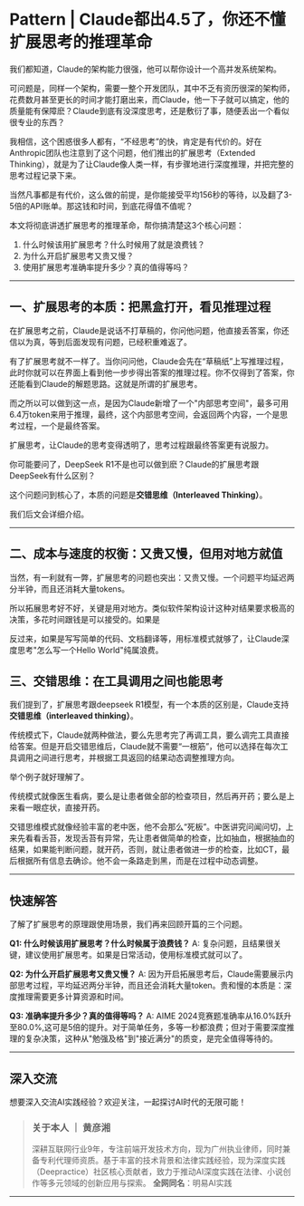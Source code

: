 # Pattern | Claude都出4.5了，你还不懂扩展思考的推理革命

我们都知道，Claude的架构能力很强，他可以帮你设计一个高并发系统架构。

可问题是，同样一个架构，需要一整个开发团队，其中不乏有资历很深的架构师，花费数月甚至更长的时间才能打磨出来，而Claude，他一下子就可以搞定，他的质量能有保障麽？Claude到底有没深度思考，还是敷衍了事，随便丢出一个看似很专业的东西？

我相信，这个困惑很多人都有，“不经思考”的快，肯定是有代价的。好在Anthropic团队也注意到了这个问题，他们推出的扩展思考（Extended Thinking），就是为了让Claude像人类一样，有步骤地进行深度推理，并把完整的思考过程记录下来。

当然凡事都是有代价，这么做的前提，是你能接受平均156秒的等待，以及翻了3-5倍的API账单。那这钱和时间，到底花得值不值呢？

本文将彻底讲透扩展思考的推理革命，帮你搞清楚这3个核心问题：

1. 什么时候该用扩展思考？什么时候用了就是浪费钱？
2. 为什么开启扩展思考又贵又慢？
3. 使用扩展思考准确率提升多少？真的值得等吗？

---

## 一、扩展思考的本质：把黑盒打开，看见推理过程

在扩展思考之前，Claude是说话不打草稿的，你问他问题，他直接丢答案，你还信以为真，等到后面发现有问题，已经积重难返了。

有了扩展思考就不一样了。当你问问他，Claude会先在“草稿纸”上写推理过程，此时你就可以在界面上看到他一步步得出答案的推理过程。你不仅得到了答案，你还能看到Claude的解题思路。这就是所谓的扩展思考。

而之所以可以做到这一点，是因为Claude新增了一个"内部思考空间"，最多可用6.4万token来用于推理，最终，这个内部思考空间，会返回两个内容，一个是思考过程，一个是最终答案。

扩展思考，让Claude的思考变得透明了，思考过程跟最终答案更有说服力。

你可能要问了，DeepSeek R1不是也可以做到麽？Claude的扩展思考跟DeepSeek有什么区别？

这个问题问到核心了，本质的问题是**交错思维（Interleaved Thinking）**。

我们后文会详细介绍。

---

## 二、成本与速度的权衡：又贵又慢，但用对地方就值

当然，有一利就有一弊，扩展思考的问题也突出：又贵又慢。一个问题平均延迟两分半钟，而且还消耗大量tokens。

所以拓展思考好不好，关键是用对地方。类似软件架构设计这种对结果要求极高的决策，多花时间跟钱是可以接受的。如果是

反过来，如果是写写简单的代码、文档翻译等，用标准模式就够了，让Claude深度思考"怎么写一个Hello World"纯属浪费。


## 三、交错思维：在工具调用之间也能思考

我们提到了，扩展思考跟deepseek R1模型，有一个本质的区别是，Claude支持**交错思维（interleaved thinking）**。

传统模式下，Claude就两种做法，要么先思考完了再调工具，要么调完工具直接给答案。但是开启交错思维后，Claude就不需要“一根筋”，他可以选择在每次工具调用之间进行思考，并根据工具返回的结果动态调整推理方向。

举个例子就好理解了。

传统模式就像医生看病，要么是让患者做全部的检查项目，然后再开药；要么是上来看一眼症状，直接开药。

交错思维模式就像经验丰富的老中医，他不会那么“死板”。中医讲究问闻问切，上来先看看舌苔，发现舌苔有异常，先让患者做简单的检查，比如抽血，根据抽血的结果，如果能判断问题，就开药，否则，就让患者做进一步的检查，比如CT，最后根据所有信息去确诊。他不会一条路走到黑，而是在过程中动态调整。

---

## 快速解答

了解了扩展思考的原理跟使用场景，我们再来回顾开篇的三个问题。

**Q1: 什么时候该用扩展思考？什么时候属于浪费钱？**
A: 复杂问题，且结果很关键，建议使用扩展思考。如果是日常活动，使用标准模式就可以了。

**Q2: 为什么开启扩展思考又贵又慢？**
A: 因为开启拓展思考后，Claude需要展示内部思考过程，平均延迟两分半钟，而且还会消耗大量token。贵和慢的本质是：深度推理需要更多计算资源和时间。

**Q3: 准确率提升多少？真的值得等吗？**
A: AIME 2024竞赛题准确率从16.0%跃升至80.0%,这可是5倍的提升。对于简单任务，多等一秒都浪费；但对于需要深度推理的复杂决策，这种从"勉强及格"到"接近满分"的质变，是完全值得等待的。

---

## 深入交流

想要深入交流AI实践经验？欢迎关注，一起探讨AI时代的无限可能！



> ### 关于本人 ｜ 黄彦湘
> 深耕互联网行业9年，专注前端开发技术方向，现为广州执业律师，同时兼备专利代理师资质。基于丰富的技术背景和法律实践经验，现为深度实践（Deepractice）社区核心贡献者，致力于推动AI深度实践在法律、小说创作等多元领域的创新应用与探索。
> **全网同名**：明易AI实践

---
